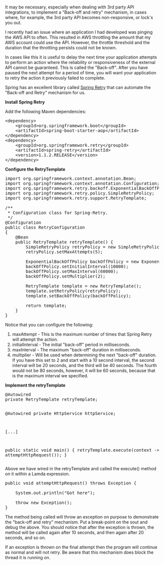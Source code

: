 It may be necessary, especially when dealing with 3rd party API integrations, to implement a "Back-off and retry" mechanism, in cases where, for example, the 3rd party API becomes non-responsive, or lock's you out.

I recently had an issue where an application I had developed was pinging the AWS API to often. This resulted in AWS throttling the amount that my AWS account could use the API. However, the throttle threshold and the duration that the throttling persists could not be known.

In cases like this it is useful to delay the next time your application attempts to perform an action where the reliability or responsiveness of the external API cannot be guaranteed. This is called the "Back-off". After you have paused the next attempt for a period of time, you will want your application to retry the action it previously failed to complete.

Spring has an excellent library called <a href="http://www.baeldung.com/spring-retry">Spring Retry</a> that can automate the "Back-off and Retry" mechanism for us.

<strong>Install Spring Retry</strong>

Add the following Maven dependencies:
<pre class="EnlighterJSRAW" data-enlighter-language="xml">&lt;dependency&gt;
    &lt;groupId&gt;org.springframework.boot&lt;/groupId&gt;
    &lt;artifactId&gt;spring-boot-starter-aop&lt;/artifactId&gt;
&lt;/dependency&gt;
&lt;dependency&gt;
    &lt;groupId&gt;org.springframework.retry&lt;/groupId&gt;
    &lt;artifactId&gt;spring-retry&lt;/artifactId&gt;
    &lt;version&gt;1.1.2.RELEASE&lt;/version&gt;
&lt;/dependency&gt;</pre>
<strong>Configure the RetryTemplate</strong>
<pre class="EnlighterJSRAW" data-enlighter-language="java">import org.springframework.context.annotation.Bean;
import org.springframework.context.annotation.Configuration;
import org.springframework.retry.backoff.ExponentialBackOffPolicy;
import org.springframework.retry.policy.SimpleRetryPolicy;
import org.springframework.retry.support.RetryTemplate;

/**
 * Configuration class for Spring-Retry.
 */
@Configuration
public class RetryConfiguration
{
    @Bean
    public RetryTemplate retryTemplate() {
        SimpleRetryPolicy retryPolicy = new SimpleRetryPolicy();
        retryPolicy.setMaxAttempts(5);

        ExponentialBackOffPolicy backOffPolicy = new ExponentialBackOffPolicy();
        backOffPolicy.setInitialInterval(10000);
        backOffPolicy.setMaxInterval(60000);
        backOffPolicy.setMultiplier(2);

        RetryTemplate template = new RetryTemplate();
        template.setRetryPolicy(retryPolicy);
        template.setBackOffPolicy(backOffPolicy);

        return template;
    }
}</pre>
Notice that you can configure the following:
<ol>
 	<li>maxAttempt - This is the maximum number of times that Spring Retry will attempt the action.</li>
 	<li>initialInterval - The initial "back-off" period in milliseconds.</li>
 	<li>maxInterval - The maximum "back-off" duration in milliseconds.</li>
 	<li>multiplier - Will be used when determining the next "back-off" duration. If you have this set to 2 and start with a 10 second interval, the second interval will be 20 seconds, and the third will be 40 seconds. The fourth would not be 80 seconds, however, it will be 60 seconds, because that is the maximum interval we specified.</li>
</ol>
<strong>Implement the retryTemplate</strong>
<pre class="EnlighterJSRAW" data-enlighter-language="java">@Autowired
private RetryTemplate retryTemplate;

@Autowired
private HttpService httpService;

[...]

public static void main() {
    retryTemplate.execute(context -&gt; attemptHttpRequest());
}</pre>
Above we have wired in the retryTemplate and called the execute() method on it within a Lamda expression.
<pre class="EnlighterJSRAW" data-enlighter-language="java">public void attemptHttpRequest() throws Exception {
    
    System.out.println("Got here");
    
    throw new Exception();
}</pre>
The method being called will throw an exception on purpose to demonstrate the "back-off and retry" mechanism. Put a break-point on the sout and debug the above. You should notice that after the exception is thrown, the method will be called again after 10 seconds, and then again after 20 seconds, and so on.

If an exception is thrown on the final attempt then the program will continue as normal and will not retry. Be aware that this mechanism does block the thread it is running on.
